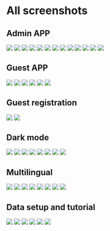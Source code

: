 # All screenshots
## Admin APP
![](screenshots/admin_1.png)
![](screenshots/admin_2.png)
![](screenshots/admin_3.png)
![](screenshots/admin_4.png)
![](screenshots/admin_5.png)
![](screenshots/admin_6.png)
![](screenshots/admin_7.png)
![](screenshots/admin_9.png)
![](screenshots/admin_10.png)
![](screenshots/admin_11.png)
![](screenshots/admin_12.png)
![](screenshots/admin_13.png)
![](screenshots/admin_27.png)
## Guest APP
![](screenshots/guest_1.png)
![](screenshots/guest_2.png)
![](screenshots/guest_3.png)
![](screenshots/guest_4.png)
![](screenshots/guest_5.png)
![](screenshots/guest_6.png)
## Guest registration
![](screenshots/guest_11.png)
![](screenshots/guest_12.png)
## Dark mode
![](screenshots/guest_7.png)
![](screenshots/guest_8.png)
![](screenshots/guest_9.png)
![](screenshots/admin_14.png)
![](screenshots/admin_15.png)
![](screenshots/admin_16.png)
![](screenshots/admin_18.png)
![](screenshots/admin_19.png)
## Multilingual
![](screenshots/guest_10.png)
![](screenshots/admin_20.png)
![](screenshots/admin_21.png)
![](screenshots/admin_22.png)
![](screenshots/admin_23.png)
![](screenshots/admin_24.png)
![](screenshots/admin_25.png)
![](screenshots/admin_26.png)
## Data setup and tutorial
![](screenshots/welcome_1.png)
![](screenshots/welcome_2.png)
![](screenshots/welcome_3.png)
![](screenshots/welcome_4.png)
![](screenshots/welcome_5.png)
![](screenshots/welcome_6.png)
